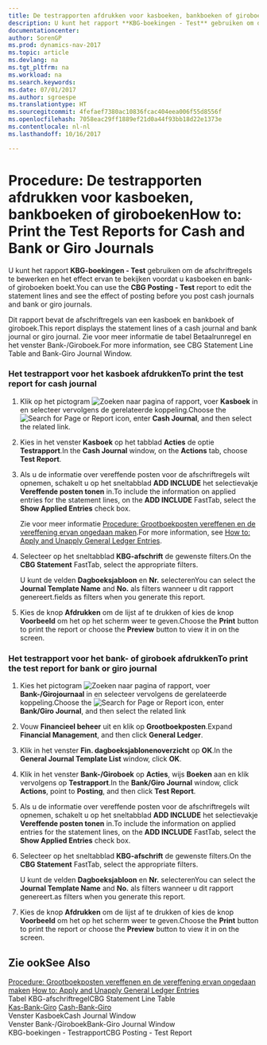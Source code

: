 ```yaml
---
title: De testrapporten afdrukken voor kasboeken, bankboeken of giroboeken
description: U kunt het rapport **KBG-boekingen - Test** gebruiken om de afschriftregels te bewerken en het effect ervan te bekijken voordat u kasboeken en bank- of giroboeken boekt.
documentationcenter: 
author: SorenGP
ms.prod: dynamics-nav-2017
ms.topic: article
ms.devlang: na
ms.tgt_pltfrm: na
ms.workload: na
ms.search.keywords: 
ms.date: 07/01/2017
ms.author: sgroespe
ms.translationtype: HT
ms.sourcegitcommit: 4fefaef7380ac10836fcac404eea006f55d8556f
ms.openlocfilehash: 7058eac29ff1889ef21d0a44f93bb18d22e1373e
ms.contentlocale: nl-nl
ms.lasthandoff: 10/16/2017

---
```

# <a name="how-to-print-the-test-reports-for-cash-and-bank-or-giro-journals"></a><span data-ttu-id="027f2-103">Procedure: De testrapporten afdrukken voor kasboeken, bankboeken of giroboeken</span><span class="sxs-lookup"><span data-stu-id="027f2-103">How to: Print the Test Reports for Cash and Bank or Giro Journals</span></span>
<span data-ttu-id="027f2-104">U kunt het rapport **KBG-boekingen - Test** gebruiken om de afschriftregels te bewerken en het effect ervan te bekijken voordat u kasboeken en bank- of giroboeken boekt.</span><span class="sxs-lookup"><span data-stu-id="027f2-104">You can use the **CBG Posting - Test** report to edit the statement lines and see the effect of posting before you post cash journals and bank or giro journals.</span></span>  
  
 <span data-ttu-id="027f2-105">Dit rapport bevat de afschriftregels van een kasboek en bankboek of giroboek.</span><span class="sxs-lookup"><span data-stu-id="027f2-105">This report displays the statement lines of a cash journal and bank journal or giro journal.</span></span> <span data-ttu-id="027f2-106">Zie voor meer informatie de tabel Betaalrunregel en het venster Bank-/Giroboek.</span><span class="sxs-lookup"><span data-stu-id="027f2-106">For more information, see CBG Statement Line Table and Bank-Giro Journal Window.</span></span>  
  
### <a name="to-print-the-test-report-for-cash-journal"></a><span data-ttu-id="027f2-107">Het testrapport voor het kasboek afdrukken</span><span class="sxs-lookup"><span data-stu-id="027f2-107">To print the test report for cash journal</span></span>  
  
1.  <span data-ttu-id="027f2-108">Klik op het pictogram ![Zoeken naar pagina of rapport](media/ui-search/search_small.png "pictogram Zoeken naar pagina of rapport"), voer **Kasboek** in en selecteer vervolgens de gerelateerde koppeling.</span><span class="sxs-lookup"><span data-stu-id="027f2-108">Choose the ![Search for Page or Report](media/ui-search/search_small.png "Search for Page or Report icon") icon, enter **Cash Journal**, and then select the related link.</span></span>  
  
2.  <span data-ttu-id="027f2-109">Kies in het venster **Kasboek** op het tabblad **Acties** de optie **Testrapport**.</span><span class="sxs-lookup"><span data-stu-id="027f2-109">In the **Cash Journal** window, on the **Actions** tab, choose **Test Report**.</span></span>  
  
3.  <span data-ttu-id="027f2-110">Als u de informatie over vereffende posten voor de afschriftregels wilt opnemen, schakelt u op het sneltabblad **ADD INCLUDE<!--[!INCLUDE[bp_optionsheading](includes/bp_optionsheading_md.md)]-->** het selectievakje **Vereffende posten tonen** in.</span><span class="sxs-lookup"><span data-stu-id="027f2-110">To include the information on applied entries for the statement lines, on the **ADD INCLUDE<!--[!INCLUDE[bp_optionsheading](includes/bp_optionsheading_md.md)]-->** FastTab, select the **Show Applied Entries** check box.</span></span>  
  
     <span data-ttu-id="027f2-111">Zie voor meer informatie [Procedure: Grootboekposten vereffenen en de vereffening ervan ongedaan maken](how-to-apply-and-unapply-general-ledger-entries.md).</span><span class="sxs-lookup"><span data-stu-id="027f2-111">For more information, see [How to: Apply and Unapply General Ledger Entries](how-to-apply-and-unapply-general-ledger-entries.md).</span></span>  
  
4.  <span data-ttu-id="027f2-112">Selecteer op het sneltabblad **KBG-afschrift** de gewenste filters.</span><span class="sxs-lookup"><span data-stu-id="027f2-112">On the **CBG Statement** FastTab, select the appropriate filters.</span></span>  
  
     <span data-ttu-id="027f2-113">U kunt de velden **Dagboeksjabloon** en **Nr.** selecteren</span><span class="sxs-lookup"><span data-stu-id="027f2-113">You can select the **Journal Template Name** and **No.**</span></span> <span data-ttu-id="027f2-114">als filters wanneer u dit rapport genereert.</span><span class="sxs-lookup"><span data-stu-id="027f2-114">fields as filters when you generate this report.</span></span>  
  
5.  <span data-ttu-id="027f2-115">Kies de knop **Afdrukken** om de lijst af te drukken of kies de knop **Voorbeeld** om het op het scherm weer te geven.</span><span class="sxs-lookup"><span data-stu-id="027f2-115">Choose the **Print** button to print the report or choose the **Preview** button to view it in on the screen.</span></span>  
  
### <a name="to-print-the-test-report-for-bank-or-giro-journal"></a><span data-ttu-id="027f2-116">Het testrapport voor het bank- of giroboek afdrukken</span><span class="sxs-lookup"><span data-stu-id="027f2-116">To print the test report for bank or giro journal</span></span>  
  
1.  <span data-ttu-id="027f2-117">Kies het pictogram ![Zoeken naar pagina of rapport](media/ui-search/search_small.png "pictogram Zoeken naar pagina of rapport"), voer **Bank-/Girojournaal** in en selecteer vervolgens de gerelateerde koppeling.</span><span class="sxs-lookup"><span data-stu-id="027f2-117">Choose the ![Search for Page or Report](media/ui-search/search_small.png "Search for Page or Report icon") icon, enter **Bank/Giro Journal**, and then select the related link</span></span>  
  
2.  <span data-ttu-id="027f2-118">Vouw **Financieel beheer** uit en klik op **Grootboekposten**.</span><span class="sxs-lookup"><span data-stu-id="027f2-118">Expand **Financial Management**, and then click **General Ledger**.</span></span>  
  
3.  <span data-ttu-id="027f2-119">Klik in het venster **Fin. dagboeksjablonenoverzicht** op **OK**.</span><span class="sxs-lookup"><span data-stu-id="027f2-119">In the **General Journal Template List** window, click **OK**.</span></span>  
  
4.  <span data-ttu-id="027f2-120">Klik in het venster **Bank-/Giroboek** op **Acties**, wijs **Boeken** aan en klik vervolgens op **Testrapport**.</span><span class="sxs-lookup"><span data-stu-id="027f2-120">In the **Bank/Giro Journal** window, click **Actions**, point to **Posting**, and then click **Test Report**.</span></span>  
  
5.  <span data-ttu-id="027f2-121">Als u de informatie over vereffende posten voor de afschriftregels wilt opnemen, schakelt u op het sneltabblad **ADD INCLUDE<!--[!INCLUDE[bp_optionsheading](includes/bp_optionsheading_md.md)]-->** het selectievakje **Vereffende posten tonen** in.</span><span class="sxs-lookup"><span data-stu-id="027f2-121">To include the information on applied entries for the statement lines, on the **ADD INCLUDE<!--[!INCLUDE[bp_optionsheading](includes/bp_optionsheading_md.md)]-->** FastTab, select the **Show Applied Entries** check box.</span></span>  
  
6.  <span data-ttu-id="027f2-122">Selecteer op het sneltabblad **KBG-afschrift** de gewenste filters.</span><span class="sxs-lookup"><span data-stu-id="027f2-122">On the **CBG Statement** FastTab, select the appropriate filters.</span></span>  
  
     <span data-ttu-id="027f2-123">U kunt de velden **Dagboeksjabloon** en **Nr.** selecteren</span><span class="sxs-lookup"><span data-stu-id="027f2-123">You can select the **Journal Template Name** and **No.**</span></span> <span data-ttu-id="027f2-124">als filters wanneer u dit rapport genereert.</span><span class="sxs-lookup"><span data-stu-id="027f2-124">as filters when you generate this report.</span></span>  
  
7.  <span data-ttu-id="027f2-125">Kies de knop **Afdrukken** om de lijst af te drukken of kies de knop **Voorbeeld** om het op het scherm weer te geven.</span><span class="sxs-lookup"><span data-stu-id="027f2-125">Choose the **Print** button to print the report or choose the **Preview** button to view it in on the screen.</span></span>  
  
## <a name="see-also"></a><span data-ttu-id="027f2-126">Zie ook</span><span class="sxs-lookup"><span data-stu-id="027f2-126">See Also</span></span>  
 <span data-ttu-id="027f2-127">[Procedure: Grootboekposten vereffenen en de vereffening ervan ongedaan maken](how-to-apply-and-unapply-general-ledger-entries.md) </span><span class="sxs-lookup"><span data-stu-id="027f2-127">[How to: Apply and Unapply General Ledger Entries](how-to-apply-and-unapply-general-ledger-entries.md) </span></span>  
 <span data-ttu-id="027f2-128">Tabel KBG-afschriftregel</span><span class="sxs-lookup"><span data-stu-id="027f2-128">CBG Statement Line Table</span></span>   
 <span data-ttu-id="027f2-129">[Kas-Bank-Giro](cash-bank-giro.md) </span><span class="sxs-lookup"><span data-stu-id="027f2-129">[Cash-Bank-Giro](cash-bank-giro.md) </span></span>  
 <span data-ttu-id="027f2-130">Venster Kasboek</span><span class="sxs-lookup"><span data-stu-id="027f2-130">Cash Journal Window</span></span>   
 <span data-ttu-id="027f2-131">Venster Bank-/Giroboek</span><span class="sxs-lookup"><span data-stu-id="027f2-131">Bank-Giro Journal Window</span></span>   
 <span data-ttu-id="027f2-132">KBG-boekingen - Testrapport</span><span class="sxs-lookup"><span data-stu-id="027f2-132">CBG Posting - Test Report</span></span>
